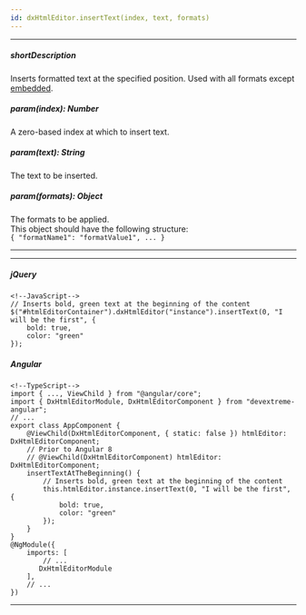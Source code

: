 ```yaml
---
id: dxHtmlEditor.insertText(index, text, formats)
---
```

---
##### shortDescription
Inserts formatted text at the specified position. Used with all formats except [embedded](/concepts/05%20Widgets/HtmlEditor/10%20Formats '/Documentation/Guide/UI_Components/HtmlEditor/Formats/').

##### param(index): Number
A zero-based index at which to insert text.

##### param(text): String
The text to be inserted.

##### param(formats): Object
The formats to be applied.      
This object should have the following structure:        
`{ "formatName1": "formatValue1", ... }`

---
---
##### jQuery

    <!--JavaScript-->
    // Inserts bold, green text at the beginning of the content
    $("#htmlEditorContainer").dxHtmlEditor("instance").insertText(0, "I will be the first", { 
        bold: true, 
        color: "green" 
    });

##### Angular

    <!--TypeScript-->
    import { ..., ViewChild } from "@angular/core";
    import { DxHtmlEditorModule, DxHtmlEditorComponent } from "devextreme-angular";
    // ...
    export class AppComponent {
        @ViewChild(DxHtmlEditorComponent, { static: false }) htmlEditor: DxHtmlEditorComponent;
        // Prior to Angular 8
        // @ViewChild(DxHtmlEditorComponent) htmlEditor: DxHtmlEditorComponent;
        insertTextAtTheBeginning() {
            // Inserts bold, green text at the beginning of the content
            this.htmlEditor.instance.insertText(0, "I will be the first", { 
                bold: true, 
                color: "green" 
            });
        }
    }
    @NgModule({
        imports: [
            // ...
           DxHtmlEditorModule
        ],
        // ...
    })

---